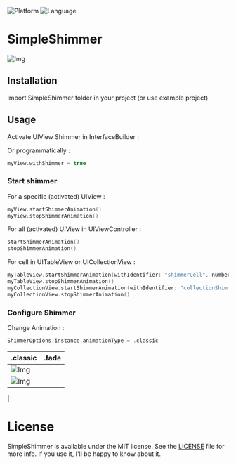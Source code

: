 ![Platform](https://img.shields.io/badge/Platform-iOS-green.svg)
![Language](https://img.shields.io/badge/Swift-4-blue.svg)

# SimpleShimmer

![Img](https://github.com/LeBzul/SimpleShimmer/blob/master/example_images/classic_shimmer.gif)

## Installation

Import SimpleShimmer folder in your project (or use example project)

## Usage 

Activate UIView Shimmer in InterfaceBuilder :


Or programmatically :
```Swift
myView.withShimmer = true
```

### Start shimmer

For a specific (activated) UIView : 

```Swift
myView.startShimmerAnimation()
myView.stopShimmerAnimation()
```

For all (activated) UIView in UIViewController :

```Swift
startShimmerAnimation()
stopShimmerAnimation()
```

For cell in UITableView or UICollectionView : 
```Swift
myTableView.startShimmerAnimation(withIdentifier: "shimmerCell", numberOfRows: 2, numberOfSections: 5)
myTableView.stopShimmerAnimation()
myCollectionView.startShimmerAnimation(withIdentifier: "collectionShimmerCell", numberOfRows: 2, numberOfSections: 5)
myCollectionView.stopShimmerAnimation()
```

### Configure Shimmer 

Change Animation : 
```Swift
ShimmerOptions.instance.animationType = .classic
```
| .classic  | .fade |
| ------------- | ------------- |
| ![Img](https://github.com/LeBzul/SimpleShimmer/blob/master/example_images/classic_shimmer.gif)
  | ![Img](https://github.com/LeBzul/SimpleShimmer/blob/master/example_images/classic_shimmer.gif)
  |


# License
SimpleShimmer is available under the MIT license. See the [LICENSE](LICENSE) file for more info.
If you use it, I'll be happy to know about it.
